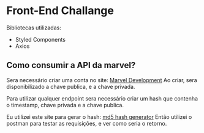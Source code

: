 # Front-End Challange

Bibliotecas utilizadas:

- Styled Components
- Axios

## Como consumir a API da marvel?

Sera necessário criar uma conta no site: [Marvel Development](https://developer.marvel.com/)
Ao criar, sera disponibilizado a chave publica, e a chave privada.

Para utilizar qualquer endpoint sera necessário criar um hash que contenha o timestamp, chave privada e a chave publica.

Eu utilizei este site para gerar o hash: [md5 hash generator](https://www.md5hashgenerator.com)
Então utilizei o postman para testar as requisições, e ver como seria o retorno.
